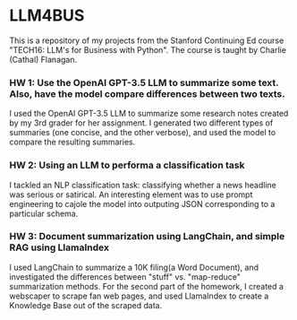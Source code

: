 # LLM4BUS

This is a repository of my projects from the Stanford Continuing Ed course "TECH16: LLM's for Business with Python". The course is taught by Charlie (Cathal) Flanagan.

### HW 1: Use the OpenAI GPT-3.5 LLM to summarize some text. Also, have the model compare differences between two texts.
I used the OpenAI GPT-3.5 LLM to summarize some research notes created by my 3rd grader for her assignment. I generated two different types of summaries (one concise, and the other verbose), and used the model to compare the resulting summaries.
### HW 2: Using an LLM to performa a classification task
I tackled an NLP classification task: classifying whether a news headline was serious or satirical. An interesting element was to use prompt engineering to cajole the model into outputing JSON corresponding to a particular schema.

### HW 3: Document summarization using LangChain, and simple RAG using LlamaIndex
I used LangChain to summarize a 10K filing(a Word Document), and investigated the differences between "stuff" vs. "map-reduce" summarization methods. For the second part of the homework, I created a webscaper to scrape fan web pages, and used LlamaIndex to create a Knowledge Base out of the scraped data.